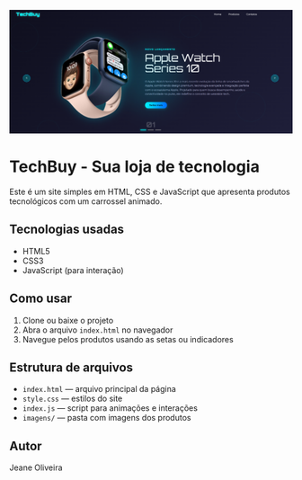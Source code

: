 ![Tela inicial](imagens/imagemInicial.png)

# TechBuy - Sua loja de tecnologia

Este é um site simples em HTML, CSS e JavaScript que apresenta produtos tecnológicos com um carrossel animado.

## Tecnologias usadas

- HTML5
- CSS3
- JavaScript (para interação)

## Como usar

1. Clone ou baixe o projeto
2. Abra o arquivo `index.html` no navegador
3. Navegue pelos produtos usando as setas ou indicadores

## Estrutura de arquivos

- `index.html` — arquivo principal da página
- `style.css` — estilos do site
- `index.js` — script para animações e interações
- `imagens/` — pasta com imagens dos produtos

## Autor

Jeane Oliveira
